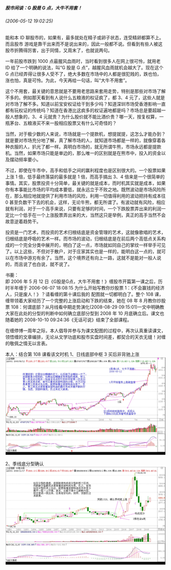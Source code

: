 ##### 股市闲谈：G 股是 G 点，大牛不用套！
###### (2006-05-12 19:02:25)

能和本 ID 聊股市的，如果有，最多就处在精子或卵子状态，连受精卵都算不上。而且股市
游戏是靠干出来而不是说出来的，因此一般都不说。但看到有些人被这股市折腾得厉害，出于同情，又周末了，也就说两句。

一年前股市跌到 1000 点最腥风血雨时，当时看到很多人在网上很可怜，就用老 ID 给了一个明确的说法，叫“G 股是 G 点”，越腥风血雨就机会越大了。现在这个 G 点已经弄得让很多人受不了，绝大多数在市场中的人都是很犯贱的，跌也怕，涨也怕，真是可怜。为此，今天再给一句话，叫“大牛不用套”。 

这个不用套，最关键的意思就是不要用老思路来套用走势，特别是那些对市场了解不多的。例如那天看到有人说什么五粮液的权证疯了，都 3、4 元了，这些人就是对市场了解不多。知道以前宝安权证给干到多少吗？知道深圳市场受香港影响一直都有玩权证的传统吗？知道在香港比这疯多的权证遍地都是吗？市场总是要超越一般人想象的，3、4 元就贵？为什么股价就不能比酒价贵？哪一天，按复权算，一瓶茅台、五粮液买不来一股相应股票又有什么可奇怪的？

当然，对于极少数的人来说，市场就是一个提款机，想提就提，这怎么才能办到？就是要对市场充分地了解，真了解市场的人，就知道市场都是一样的，就像穿着各种衣服的人，扒光了都一样。真明白市场的，就无所谓牛熊，市场永远都是提款机。当然，如果市场只能是单边的，那么唯一的区别就是在熊市中，投入的资金以及摆动频率要小。

不过，即使在牛市中，高手和低手之间的赢利程度也是区别很大的。一个股票如果上涨 1 倍，低手最终落袋的最多就是 1 倍，而高手搞出 3、4 倍来是一个很简单的事情。其实，股票投资十分简单，最关键的就是成本，而时机其实就是成本，如果你有本事能比市场的平均成本要低，就永远立于不败之地。既然波动是市场风险所在，那么相应地就提供了利用市场的风险，利用一切值得利用的波动把持有成本往 0 甚至负数干下去的机会，这样，无论牛熊，都无所谓了。有波动就有风险，相应就有利润，对于一个高手来说，只要有足够的时间，一个下跌股票弄出来的利润一定比一个低手在一个上涨股票弄出来的大，当然这只是举例，真正的高手当然不会故意逆着趋势干。

投资是一门艺术，而投资的艺术归根结底是资金管理的艺术，这就像歌唱的艺术，归根结底是呼吸的艺术一样。而市场的波动，归根结底是在前后两个高低点关系构成的一个完全分类中展开的，明白了这一点，市场就如同自己的掌纹一样举手可见了。以上这些，不但对于散户，对于庄家其实也是一样的，能明白这一点的，就可以在市场中游刃有余了。当然，这个境界还有向上一路，这就不是能对一般人说的，而且说了也白说，就不说了。

书蘅：  
即 2006 年 5 月 12 日《G股是G点，大牛不用套！》缠股市开篇第一课之后，历时半年缠于 2006-06-07 18:08:15 为什么开始写教你炒股票 1：《不会赢钱的经济人，只是废人！》？请看缠的第十课后我的
配图就一切都明白了。整个 108 课，缠带领着大家经历了一个完整的上涨启动和下跌的结束，她在 08 年 8 月教你炒股票 108：何谓底部？从月线看中期走势演化(2008-08-29 09:15:01)一文中明确教大家在此处的分型的判断中如何确立底部分型到 2008 年 10 月底确立后。课文也随着她的 2008-10-10 09:24:36《无话可说》结束了全部课程。 

在缠停博一周年之际，本人倡导并参与为课文配图的过程中，再次认真重读课文，领悟缠的文章编排，无论从文学功底和股市实盘时间差，都契合的天衣无缝！对缠的敬佩之情无以言表。 

本人：结合第 108 课看该文时机
1、日线底部中枢 3 买后非背驰上涨
<img src="1. 日线底部中枢 3 买后非背驰上涨.png" />

2、季线底分型确认
<img src="2. 季线底分型确认.png" />


